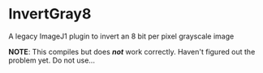 # InvertGray8

A legacy ImageJ1 plugin to invert an 8 bit per pixel grayscale image

**NOTE**: This compiles but does **_not_** work correctly.
Haven't figured out the problem yet. Do not use...
